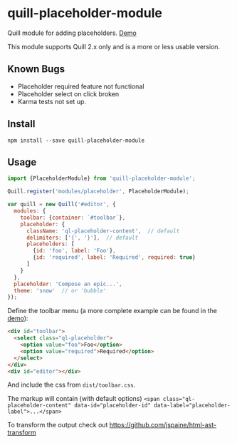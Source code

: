 # quill-placeholder-module
Quill module for adding placeholders. [Demo](https://codepen.io/jspaine/pen/MozyNp)

This module supports Quill 2.x only and is a more or less usable version.

## Known Bugs

* Placeholder required feature not functional
* Placeholder select on click broken
* Karma tests not set up.

## Install
```
npm install --save quill-placeholder-module
```

## Usage
```js
import {PlaceholderModule} from 'quill-placeholder-module';

Quill.register('modules/placeholder', PlaceholderModule);

var quill = new Quill('#editor', {
  modules: {
    toolbar: {container: `#toolbar`},
    placeholder: {
      className: 'ql-placeholder-content',  // default
      delimiters: ['{', '}'],  // default
      placeholders: [
        {id: 'foo', label: 'Foo'},
        {id: 'required', label: 'Required', required: true}
      ]
    }
  },
  placeholder: 'Compose an epic...',
  theme: 'snow'  // or 'bubble'
});
```
Define the toolbar menu (a more complete example can be found in the [demo](https://codepen.io/jspaine/pen/MozyNp)):
```html
<div id="toolbar">
  <select class="ql-placeholder">
    <option value="foo">Foo</option>
    <option value="required">Required</option>
  </select>
</div>
<div id="editor"></div>
```
And include the css from `dist/toolbar.css`.

The markup will contain (with default options) `<span class="ql-placeholder-content" data-id="placeholder-id" data-label="placeholder-label">...</span>`

To transform the output check out https://github.com/jspaine/html-ast-transform
